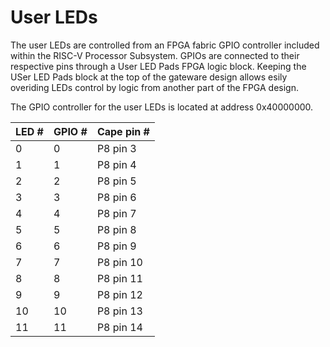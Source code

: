 # User LEDs
The user LEDs are controlled from an FPGA fabric GPIO controller included within the RISC-V Processor Subsystem. GPIOs are connected to their respective pins through a User LED Pads FPGA logic block. Keeping the USer LED Pads block at the top of the gateware design allows esily overiding LEDs control by logic from another part of the FPGA design.

The GPIO controller for the user LEDs is located at address 0x40000000.

| LED # | GPIO # | Cape pin # |
|-------|--------|------------|
|   0   |    0   |  P8 pin 3  |
|   1   |    1   |  P8 pin 4  |
|   2   |    2   |  P8 pin 5  |
|   3   |    3   |  P8 pin 6  |
|   4   |    4   |  P8 pin 7  |
|   5   |    5   |  P8 pin 8  |
|   6   |    6   |  P8 pin 9  |
|   7   |    7   |  P8 pin 10 |
|   8   |    8   |  P8 pin 11 |
|   9   |    9   |  P8 pin 12 |
|  10   |   10   |  P8 pin 13 |
|  11   |   11   |  P8 pin 14 |


